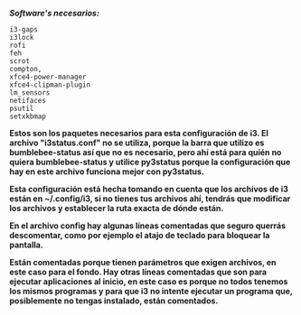 **_Software's necesarios:_**
```
i3-gaps
i3lock
rofi
feh
scrot
compton,
xfce4-power-manager
xfce4-clipman-plugin
lm_sensors
netifaces
psutil
setxkbmap
```

**Estos son los paquetes necesarios para esta configuración de i3.
El archivo "i3status.conf" no se utiliza, porque la barra que utilizo 
es bumblebee-status así que no es necesario, pero ahí está para quién no 
quiera bumblebee-status y utilice py3status porque la configuración que hay 
en este archivo funciona mejor con py3status.**

**Esta configuración está hecha tomando en cuenta que los archivos de i3 
están en ~/.config/i3, si no tienes tus archivos ahí, tendrás que modificar 
los archivos y establecer la ruta exacta de dónde están.**

**En el archivo config hay algunas líneas comentadas que seguro querrás 
descomentar, como por ejemplo el atajo de teclado para bloquear la pantalla.**

**Están comentadas porque tienen parámetros que exigen archivos, en este caso 
para el fondo. Hay otras líneas comentadas que son para ejecutar aplicaciones 
al inicio, en este caso es porque no todos tenemos los mismos programas y para 
que i3 no intente ejecutar un programa que, posiblemente no tengas instalado, 
están comentados.**
